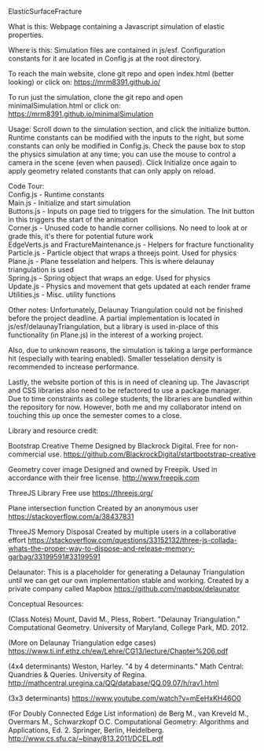 ElasticSurfaceFracture

What is this: Webpage containing a Javascript simulation of elastic properties.

Where is this: Simulation files are contained in js/esf. Configuration constants for it are located in Config.js at the root directory.

To reach the main website, clone git repo and open index.html (better looking) or click on:
https://mrm8391.github.io/

To run just the simulation, clone the git repo and open minimalSimulation.html or click on:
https://mrm8391.github.io/minimalSimulation

Usage: Scroll down to the simulation section, and click the initialize button. Runtime constants can be modified with the inputs to the right, but some constants can only be modified in Config.js. Check the pause box to stop the physics simulation at any time; you can use the mouse to control a camera in the scene (even when paused). Click Initialize once again to apply geometry related constants that can only apply on reload.

Code Tour:  
Config.js - Runtime constants  
Main.js - Initialize and start simulation  
Buttons.js - Inputs on page tied to triggers for the simulation. The Init button in this triggers the start of the animation  
Corner.js - Unused code to handle corner collisions. No need to look at or grade this, it's there for potential future work  
EdgeVerts.js and FractureMaintenance.js - Helpers for fracture functionality  
Particle.js - Particle object that wraps a threejs point. Used for physics  
Plane.js - Plane tesselation and helpers. This is where delaunay triangulation is used  
Spring.js - Spring object that wraps an edge. Used for physics  
Update.js - Physics and movement that gets updated at each render frame  
Utilities.js - Misc. utility functions  

Other notes:
Unfortunately, Delaunay Triangulation could not be finished before the project deadline. A partial implementation is located in js/esf/delaunayTriangulation, but a library is used in-place of this functionality (in Plane.js) in the interest of a working project.

Also, due to unknown reasons, the simulation is taking a large performance hit (especially with tearing enabled). Smaller tesselation density is recommended to increase performance.

Lastly, the website portion of this is in need of cleaning up. The Javascript and CSS libraries also need to be refactored to use a package manager. Due to time constraints as college students, the libraries are bundled within the repository for now. However, both me and my collaborator intend on touching this up once the semester comes to a close.

Library and resource credit:

Bootstrap Creative Theme
Designed by Blackrock Digital. Free for non-commercial use.
https://github.com/BlackrockDigital/startbootstrap-creative

Geometry cover image
Designed and owned by Freepik. Used in accordance with their free license.
http://www.freepik.com

ThreeJS Library
Free use
https://threejs.org/

Plane intersection function
Created by an anonymous user
https://stackoverflow.com/a/38437831

ThreeJS Memory Disposal
Created by multiple users in a collaborative effort
https://stackoverflow.com/questions/33152132/three-js-collada-whats-the-proper-way-to-dispose-and-release-memory-garbag/33199591#33199591

Delaunator: This is a placeholder for generating a Delaunay Triangulation until we can get our own implementation stable and working.
Created by a private company called Mapbox
https://github.com/mapbox/delaunator

Conceptual Resources:

(Class Notes)
Mount, David M., Pless, Robert. "Delaunay Triangulation." Computational Geometry. University of Maryland, College Park, MD. 2012.

(More on Delaunay Triangulation edge cases)
https://www.ti.inf.ethz.ch/ew/Lehre/CG13/lecture/Chapter%206.pdf

(4x4 determinants)
Weston, Harley. "4 by 4 determinants." Math Central: Quandries & Queries. University of Regina. http://mathcentral.uregina.ca/QQ/database/QQ.09.07/h/rav1.html

(3x3 determinants)
https://www.youtube.com/watch?v=mEeHxKH46O0

(For Doubly Connected Edge List information)
de Berg M., van Kreveld M., Overmars M., Schwarzkopf O.C. Computational Geometry: Algorithms and Applications, Ed. 2. Springer, Berlin, Heidelberg. http://www.cs.sfu.ca/~binay/813.2011/DCEL.pdf

